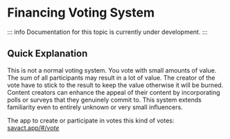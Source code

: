 # Financing Voting System

::: info
Documentation for this topic is currently under development.
:::

## Quick Explanation

This is not a normal voting system. You vote with small amounts of value. The sum of all participants may result in a lot of value. The creator of the vote have to stick to the result to keep the value otherwise it will be burned. Content creators can enhance the appeal of their content by incorporating polls or surveys that they genuinely commit to. This system extends familiarity even to entirely unknown or very small influencers.

The app to create or participate in votes this kind of votes: [savact.app/#/_vote_](https://savact.app/#/_vote_)
